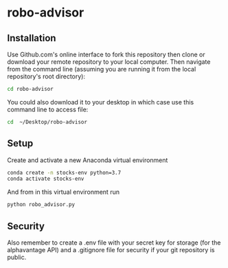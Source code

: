 # robo-advisor


## Installation
Use Github.com's online interface to fork this repository then clone or download your remote repository to your local computer. Then navigate from the command line (assuming you are running it from the local repository's root directory):
```sh
cd robo-advisor
```
You could also download it to your desktop in which case use this command line to access file:
```sh
cd  ~/Desktop/robo-advisor 
```
## Setup

Create and activate a new Anaconda virtual environment
```sh
conda create -n stocks-env python=3.7
conda activate stocks-env
```
And from in this virtual environment run 
```sh
python robo_advisor.py
```

## Security
Also remember to create a .env file with your secret key for storage (for the alphavantage API) and a .gitignore file for security if your git repository is public. 

